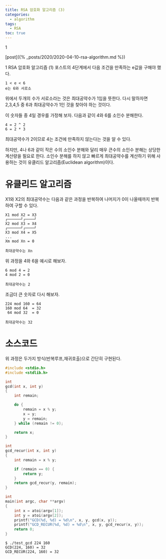 ```yaml
---
title: RSA 암호화 알고리즘 (3)
categories:
  - algorithm
tags:
  - RSA
toc: true
---
```


1

[post]({% _posts/2020/2020-04-10-rsa-algorithm.md %})

1
RSA 암호화 알고리즘 (1) 포스트의 4단계에서 다음 조건을 만족하는 e값을 구해야 했다.

```
1 < e < 6
e는 6와 서로소
```
위에서 두개의 수가 서로소라는 것은 최대공약수가 1임을 뜻한다.
다시 말하자면 2,3,4,5 중 6과 최대공약수가 1인 것을 찾아야 하는 것이다.

이 숫자들 중 4일 경우를 가정해 보자.
다음과 같이 4와 6를 소인수 분해한다.

```
4 = 2 ^ 2
6 = 2 * 3
```

최대공약수가 2이므로 4는 조건에 만족하지 않는다는 것을 알 수 있다.

하지만, 4나 6과 같이 작은 수의 소인수 분해와 달리 매우 큰수의 소인수 분해는 상당한 계산량을 필요로 한다.
소인수 분해를 하지 않고 빠르게 최대공약수를 계산하기 위해 사용하는 것이 유클리드 알고리즘(Euclidean algorithm)이다.

# 유클리드 알고리즘

X1와 X2의 최대공약수는 다음과 같은 과정을 반복하여 나머지가 0이 나올때까지 반복하여 구할 수 있다.

```
X1 mod X2 = X3
┌──────┘┌────┘
X2 mod X3 = X4
┌──────┘┌────┘
X3 mod X4 = X5
...
Xm mod Xn = 0

최대공약수는 Xn
```

위 과정을 4와 6을 예시로 해보자.
```
6 mod 4 = 2
4 mod 2 = 0

최대공약수는 2
```

조금더 큰 숫자로 다시 해보자.

```
224 mod 160 = 64
160 mod 64  = 32
 64 mod 32  = 0

최대공약수는 32
```

# 소스코드

위 과정은 두가지 방식(반복루프,재귀호출)으로 간단히 구현된다.

```c
#include <stdio.h>
#include <stdlib.h>

int
gcd(int x, int y)
{
    int remain;

    do {
        remain = x % y;
        x = y;
        y = remain;
    } while (remain != 0);

    return x;
}

int
gcd_recur(int x, int y)
{
    int remain = x % y;

    if (remain == 0) {
        return y;
    }
    return gcd_recur(y, remain);
}

int
main(int argc, char **argv)
{
    int x = atoi(argv[1]);
    int y = atoi(argv[2]);
    printf("GCD(%d, %d) = %d\n", x, y, gcd(x, y));
    printf("GCD_RECUR(%d, %d) = %d\n", x, y, gcd_recur(x, y));
    return 0;
}
```

```
$ ./test_gcd 224 160
GCD(224, 160) = 32
GCD_RECUR(224, 160) = 32
```

